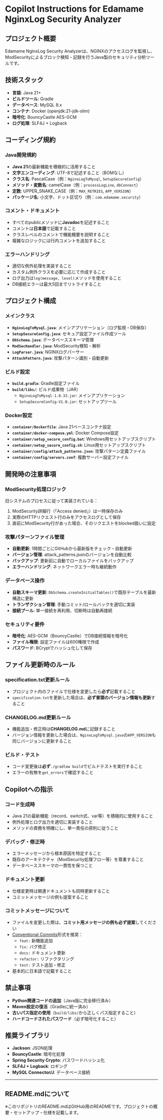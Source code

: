 # Copilot Instructions for Edamame NginxLog Security Analyzer

## プロジェクト概要
Edamame NginxLog Security Analyzerは、NGINXのアクセスログを監視し、ModSecurityによるブロック検知・記録を行うJava製のセキュリティ分析ツールです。

## 技術スタック
- **言語**: Java 21+
- **ビルドツール**: Gradle
- **データベース**: MySQL 8.x
- **コンテナ**: Docker (openjdk:21-jdk-slim)
- **暗号化**: BouncyCastle AES-GCM
- **ログ処理**: SLF4J + Logback

## コーディング規約

### Java開発規約
- **Java 21**の最新機能を積極的に活用すること
- **文字エンコーディング**: UTF-8で記述すること（BOMなし）
- **クラス名**: PascalCase（例：`NginxLogToMysql`, `SetupSecureConfig`）
- **メソッド・変数名**: camelCase（例：`processLogLine`, `dbConnect`）
- **定数**: UPPER_SNAKE_CASE（例：`MAX_RETRIES`, `APP_VERSION`）
- **パッケージ名**: 小文字、ドット区切り（例：`com.edamame.security`）

### コメント・ドキュメント
- すべてのpublicメソッドに**Javadoc**を記述すること
- コメントは**日本語**で記載すること
- クラスレベルのコメントで機能概要を説明すること
- 複雑なロジックには行内コメントを追加すること

### エラーハンドリング
- 適切な例外処理を実装すること
- カスタム例外クラスを必要に応じて作成すること
- ログ出力は`log(message, level)`メソッドを使用すること
- DB接続エラーは最大5回までリトライすること

## プロジェクト構成

### メインクラス
- **`NginxLogToMysql.java`**: メインアプリケーション（ログ監視・DB保存）
- **`SetupSecureConfig.java`**: セキュア設定ファイル作成ツール
- **`DbSchema.java`**: データベーススキーマ管理
- **`ModSecHandler.java`**: ModSecurity検知・解析
- **`LogParser.java`**: NGINXログパーサー
- **`AttackPattern.java`**: 攻撃パターン識別・自動更新

### ビルド設定
- **`build.gradle`**: Gradle設定ファイル
- **`build/libs/`**: ビルド成果物（JAR）
  - `NginxLogToMysql-1.0.33.jar`: メインアプリケーション
  - `SetupSecureConfig-V1.0.jar`: セットアップツール

### Docker設定
- **`container/Dockerfile`**: Java 21ベースコンテナ設定
- **`container/docker-compose.yml`**: Docker Compose設定
- **`container/setup_secure_config.bat`**: Windows用セットアップスクリプト
- **`container/setup_secure_config.sh`**: Linux用セットアップスクリプト
- **`container/config/attack_patterns.json`**: 攻撃パターン定義ファイル
- **`container/config/servers.conf`**: 複数サーバー設定ファイル

## 開発時の注意事項

### ModSecurity処理ロジック
旧システムのプロセスに従って実装されている：
1. ModSecurity詳細行（「Access denied」）は一時保存のみ
2. 実際のHTTPリクエスト行のみをアクセスログとして保存
3. 直前にModSecurity行があった場合、そのリクエストをblocked扱いに設定

### 攻撃パターンファイル管理
- **自動更新**: 1時間ごとにGitHubから最新版をチェック・自動更新
- **バージョン管理**: attack_patterns.jsonのバージョンを自動比較
- **バックアップ**: 更新前に自動でローカルファイルをバックアップ
- **エラーハンドリング**: ネットワークエラー時も継続動作

### データベース操作
- **自動スキーマ更新**: `DbSchema.createInitialTables()`で既存テーブルを最新構造に更新
- **トランザクション管理**: 手動コミット/ロールバックを適切に実装
- **接続プール**: 単一接続を再利用、切断時は自動再接続

### セキュリティ要件
- **暗号化**: AES-GCM（BouncyCastle）でDB接続情報を暗号化
- **ファイル権限**: 設定ファイルは600権限で作成
- **パスワード**: BCryptでハッシュ化して保存

## ファイル更新時のルール

### specification.txt更新ルール
- プロジェクト内のファイルで仕様を変更したら**必ず**記載すること
- `specification.txt`を更新した場合は、**必ず冒頭のバージョン情報も更新**すること

### CHANGELOG.md更新ルール
- 機能追加・修正時は**CHANGELOG.md**に記録すること
- バージョン情報を更新した場合は、`NginxLogToMysql.java`の`APP_VERSION`も同じバージョンに更新すること

### ビルド・テスト
- コード変更後は**必ず**`./gradlew build`でビルドテストを実行すること
- エラーの有無を`get_errors`で確認すること

## Copilotへの指示

### コード生成時
- Java 21の最新機能（record、switch式、var等）を積極的に使用すること
- 例外処理とログ出力を適切に実装すること
- メソッドの責務を明確にし、単一責任の原則に従うこと

### デバッグ・修正時
- エラーメッセージから根本原因を特定すること
- 既存のアーキテクチャ（ModSecurity処理フロー等）を尊重すること
- データベーススキーマの一貫性を保つこと

### ドキュメント更新
- 仕様変更時は関連ドキュメントも同時更新すること
- コミットメッセージの例も提案すること

### コミットメッセージについて
- ファイルを変更した際は、**コミット用メッセージの例も必ず提案**してください
- [Conventional Commits](https://www.conventionalcommits.org/)形式を推奨：
  - `feat:` 新機能追加
  - `fix:` バグ修正
  - `docs:` ドキュメント更新
  - `refactor:` リファクタリング
  - `test:` テスト追加・修正
- 基本的に日本語で記載すること

## 禁止事項
- **Python関連コードの追加**（Java版に完全移行済み）
- **Maven設定の復活**（Gradleに統一済み）
- **古いパス指定の使用**（`build/libs/`から正しくパス指定すること）
- **ハードコードされたパスワード**（必ず暗号化すること）

## 推奨ライブラリ
- **Jackson**: JSON処理
- **BouncyCastle**: 暗号化処理
- **Spring Security Crypto**: パスワードハッシュ化
- **SLF4J + Logback**: ロギング
- **MySQL Connector/J**: データベース接続

---

## README.mdについて
※このリポジトリのREADME.mdはGitHub用のREADMEです。プロジェクトの概要・セットアップ・仕様を記載します。

